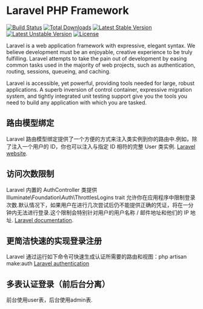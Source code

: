 # Laravel PHP Framework

[![Build Status](https://travis-ci.org/laravel/framework.svg)](https://travis-ci.org/laravel/framework)
[![Total Downloads](https://poser.pugx.org/laravel/framework/d/total.svg)](https://packagist.org/packages/laravel/framework)
[![Latest Stable Version](https://poser.pugx.org/laravel/framework/v/stable.svg)](https://packagist.org/packages/laravel/framework)
[![Latest Unstable Version](https://poser.pugx.org/laravel/framework/v/unstable.svg)](https://packagist.org/packages/laravel/framework)
[![License](https://poser.pugx.org/laravel/framework/license.svg)](https://packagist.org/packages/laravel/framework)

Laravel is a web application framework with expressive, elegant syntax. We believe development must be an enjoyable, creative experience to be truly fulfilling. Laravel attempts to take the pain out of development by easing common tasks used in the majority of web projects, such as authentication, routing, sessions, queueing, and caching.

Laravel is accessible, yet powerful, providing tools needed for large, robust applications. A superb inversion of control container, expressive migration system, and tightly integrated unit testing support give you the tools you need to build any application with which you are tasked.

## 路由模型绑定

Laravel 路由模型绑定提供了一个方便的方式来注入类实例到你的路由中.例如，除了注入一个用户的 ID，你也可以注入与指定 ID 相符的完整 User 类实例. [Laravel website](http://d.laravel-china.org/docs/5.2/routing#route-model-binding).

## 访问次数限制

Laravel 内置的 AuthController 类提供 Illuminate\Foundation\Auth\ThrottlesLogins trait 允许你在应用程序中限制登录次数.默认情况下，如果用户在进行几次尝试后仍不能提供正确的凭证，将在一分钟内无法进行登录.这个限制会特别针对用户的用户名称 / 邮件地址和他们的 IP 地址. [Laravel documentation](http://d.laravel-china.org/docs/5.2/authentication#authentication-throttling).

## 更简洁快速的实现登录注册

Laravel 通过运行如下命令可快速生成认证所需要的路由和视图：php artisan make:auth
[Laravel authentication](http://d.laravel-china.org/docs/5.2/authentication#路由)

## 多表认证登录（前后台分离）

前台使用user表，后台使用admin表.

